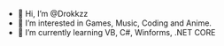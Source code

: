 - 👋 Hi, I’m @Drokkzz
- 👀 I’m interested in Games, Music, Coding and Anime.
- 🌱 I’m currently learning VB, C#, Winforms, .NET CORE



